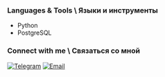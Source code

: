 ### Languages & Tools \ Языки и инструменты
* Python
* PostgreSQL



### Connect with me \ Связаться со мной
[![Telegram](https://img.shields.io/badge/-Telegram-008B8B?style=for-the-badge&logo=Telegram)](https://t.me/kaleidoscope_dream) 
[![Email](https://img.shields.io/badge/-Email-008B8B?style=for-the-badge&logo=Gmail)](mailto:i.krugo057@gmail.com)

